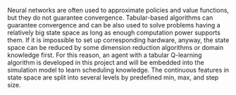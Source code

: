 Neural networks are often used to approximate policies and value functions, but they do not guarantee convergence. Tabular-based algorithms can guarantee convergence and can be also used to solve problems having a relatively big state space as long as enough computation power supports them. If it is impossible to set up corresponding hardware, anyway, the state space can be reduced by some dimension reduction algorithms or domain knowledge first. For this reason, an agent with a tabular Q-learning algorithm is developed in this project and will be embedded into the simulation model to learn scheduling knowledge. The continuous features in state space are split into several levels by predefined min, max, and step size. 


